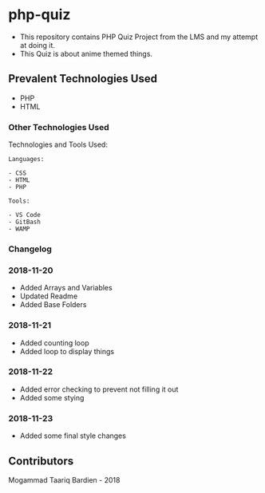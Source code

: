 # php-quiz
- This repository contains PHP Quiz Project from the LMS and my attempt at doing it.
- This Quiz is about anime themed things.

## Prevalent Technologies Used

 - PHP
 - HTML

### Other Technologies Used

Technologies and Tools Used:

```
Languages:

- CSS
- HTML
- PHP

```
```
Tools:

- VS Code
- GitBash
- WAMP

```

### Changelog

### 2018-11-20
- Added Arrays and Variables
- Updated Readme
- Added Base Folders
### 2018-11-21
- Added counting loop
- Added loop to display things
### 2018-11-22
- Added error checking to prevent not filling it out
- Added some stying
### 2018-11-23
- Added some final style changes

## Contributors

Mogammad Taariq Bardien - 2018
